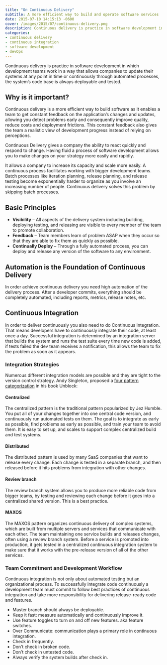 ```yaml
---
title: "On Continuous Delivery"
subtitle: A more efficient way to build and operate software services
date: 2015-07-10 14:15:13 -0600
cover: /images/2015/07/continuous-delivery.png
description: Continuous delivery is practice in software development in which development teams work in a way that allows companies to update their systems at any point in time or continuously through automated processes, the system’s code base is always deployable and tested.
categories:
- continuous delivery
- continuous integration
- software development
- devOps
---
```


Continuous delivery is practice in software development in which development teams work in a way that allows companies to update their systems at any point in time or continuously through automated processes, the system’s code base is always deployable and tested.

## Why is it important?

Continuous delivery is a more efficient way to build software as it enables a team to get constant feedback on the application’s changes and updates, allowing you detect problems early and consequently improve quality, reduce costs and deployment frictions. This constant feedback also gives the team a realistic view of development progress instead of relying on perceptions.

Continuous Delivery gives a company the ability to react quickly and respond to change. Having fluid a process of software development allows you to make changes on your strategy more easily and rapidly.
<!--more-->

It allows a company to increase its capacity and scale more easily. A continuous process facilitates working with bigger development teams. Batch processes like iteration planning, release planning, and release testing become exponentially harder to organize as you involve an increasing number of people. Continuous delivery solves this problem by skipping batch processes.

## Basic Principles

- __Visibility__ – All aspects of the delivery system including building, deploying testing, and releasing are visible to every member of the team to promote collaboration.
- __Feedback__ – Team members learn of problem ASAP when they occur so that they are able to fix them as quickly as possible.
- __Continually Deploy__ – Through a fully automated process, you can deploy and release any version of the software to any environment.

## Automation is the Foundation of Continuous Delivery

In order achieve continuous delivery you need high automation of the delivery process. After a developer commits, everything should be completely automated, including reports, metrics, release notes, etc.

## Continuous Integration

In order to deliver continuously you also need to do Continuous Integration. That means developers have to continuously integrate their code, at least once a day. Successful integration is determined by an integration server that builds the system and runs the test suite every time new code is added, if tests failed the dev team receives a notification, this allows the team to fix the problem as soon as it appears.

### Integration Strategies
Numerous different integration models are possible and they are tight to the version control strategy. Andy Singleton, proposed a [four pattern categorization](continuousagile.com/unblock/cd_four_patterns.html) in his book Unblock:

#### Centralized
The centralized pattern is the traditional pattern popularized by Jez Humble. You put all of your changes together into one central code version, and continuously run automated tests on them. The goal is to integrate as early as possible, find problems as early as possible, and train your team to avoid them. It is easy to set up, and scales to support complex centralized build and test systems.

#### Distributed
The distributed pattern is used by many SaaS companies that want to release every change. Each change is tested in a separate branch, and then released before it hits problems from integration with other changes.

#### Review branch
The review branch system allows you to produce more reliable code from bigger teams, by testing and reviewing each change before it goes into a centralized shared version. This is a best practice.

#### MAXOS
The MAXOS pattern organizes continuous delivery of complex systems, which are built from multiple servers and services that communicate with each other. The team maintaining one service builds and releases changes, often using a review branch system. Before a service is promoted into production, it gets tested in a centralized continuous integration system to make sure that it works with the pre-release version of all of the other services.

### Team Commitment and Development Workflow

Continuous integration is not only about automated testing but an organizational process. To successfully integrate code continuously a development team must commit to follow best practices of continuous integration and take more responsibility for delivering release-ready code and features.

- Master branch should always be deployable.
- Keep it fast: measure automatically and continuously improve it.
- Use feature toggles to turn on and off new features. aka feature switches.
- Over Communicate: communication plays a primary role in continuous integration.
- Check in frequently.
- Don’t check in broken code.
- Don’t check in untested code.
- Always verify the system builds after check in.
